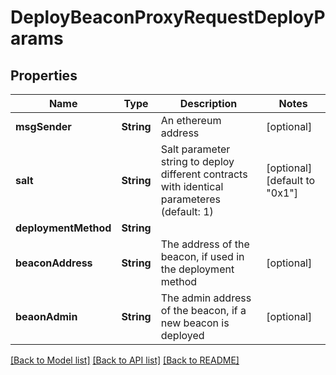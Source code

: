 # DeployBeaconProxyRequestDeployParams

## Properties
Name | Type | Description | Notes
------------ | ------------- | ------------- | -------------
**msgSender** | **String** | An ethereum address | [optional] 
**salt** | **String** | Salt parameter string to deploy different contracts with identical parameteres (default: 1) | [optional] [default to "0x1"]
**deploymentMethod** | **String** |  | 
**beaconAddress** | **String** | The address of the beacon, if used in the deployment method | [optional] 
**beaonAdmin** | **String** | The admin address of the beacon, if a new beacon is deployed | [optional] 

[[Back to Model list]](../README.md#documentation-for-models) [[Back to API list]](../README.md#documentation-for-api-endpoints) [[Back to README]](../README.md)


